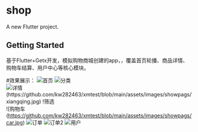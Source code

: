 # shop

A new Flutter project.

## Getting Started

基于Flutter+Getx开发，模拟购物商城创建的app，，覆盖首页轮播、商品详情、购物车结算、用户中心等核心模块。

#效果展示：
![首页](https://github.com/kw282463/xmtest/blob/main/assets/images/showpags/shouye.jpg)
![分类](https://github.com/kw282463/xmtest/blob/main/assets/images/showpags/fenlei.jpg)
![详情(https://github.com/kw282463/xmtest/blob/main/assets/images/showpags/xiangqing.jpg)
!筛选](https://github.com/kw282463/xmtest/blob/main/assets/images/showpags/shaixuan.jpg)
![购物车(https://github.com/kw282463/xmtest/blob/main/assets/images/showpags/car.jpg)
![订单](https://github.com/kw282463/xmtest/blob/main/assets/images/showpags/diangdan.jpg)
![订单2](https://github.com/kw282463/xmtest/blob/main/assets/images/showpags/dingdan.jpg)
![用户](https://github.com/kw282463/xmtest/blob/main/assets/images/showpags/yonghu.jpg)
